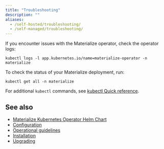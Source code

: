 ```yaml
---
title: "Troubleshooting"
description: ""
aliases:
  - /self-hosted/troubleshooting/
  - /self-managed/troubleshooting/
---
```


If you encounter issues with the Materialize operator, check the operator logs:

```shell
kubectl logs -l app.kubernetes.io/name=materialize-operator -n materialize
```

To check the status of your Materialize deployment, run:

```shell
kubectl get all -n materialize
```

For additional `kubectl` commands, see [kubectl Quick reference](https://kubernetes.io/docs/reference/kubectl/quick-reference/).

## See also

- [Materialize Kubernetes Operator Helm Chart](/self-managed/)
- [Configuration](/self-managed/configuration/)
- [Operational guidelines](/self-managed/operational-guidelines/)
- [Installation](/self-managed/installation/)
- [Upgrading](/self-managed/upgrading/)
